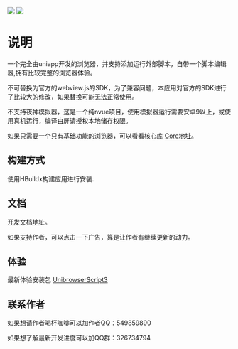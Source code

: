 ![](https://img.shields.io/badge/license-MIT-green)  ![](https://img.shields.io/badge/version-3.1.3-red)
# 说明
一个完全由uniapp开发的浏览器，并支持添加运行外部脚本，自带一个脚本编辑器,拥有比较完整的浏览器体验。

不可替换为官方的webview.js的SDK，为了兼容问题，本应用对官方的SDK进行了比较大的修改，如果替换可能无法正常使用。

不支持夜神模拟器，这是一个纯nvue项目，使用模拟器运行需要安卓9以上，或使用真机运行，编译白屏请授权本地储存权限。

如果只需要一个只有基础功能的浏览器，可以看看核心库 [Core地址](https://github.com/SHEE94/UnibrowserCore)。

## 构建方式
使用HBuildx构建应用进行安装.

## 文档

[开发文档地址](https://github.com/SHEE94/UnibrowserCore/wiki)。

如果支持作者，可以点击一下广告，算是让作者有继续更新的动力。

## 体验
最新体验安装包 [UnibrowserScript3](https://github.com/SHEE94/UnibrowserScript3/releases)

## 联系作者

 如果想请作者喝杯咖啡可以加作者QQ：549859890
 
 如果想了解最新开发进度可以加QQ群：326734794

